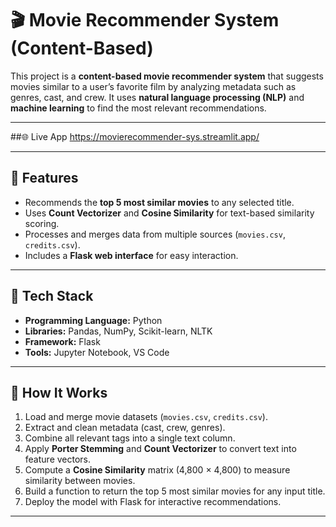 # 🎬 Movie Recommender System (Content-Based)

This project is a **content-based movie recommender system** that suggests movies similar to a user’s favorite film by analyzing metadata such as genres, cast, and crew. It uses **natural language processing (NLP)** and **machine learning** to find the most relevant recommendations.

---

##🌐 Live App
https://movierecommender-sys.streamlit.app/

---

## 🚀 Features
- Recommends the **top 5 most similar movies** to any selected title.
- Uses **Count Vectorizer** and **Cosine Similarity** for text-based similarity scoring.
- Processes and merges data from multiple sources (`movies.csv`, `credits.csv`).
- Includes a **Flask web interface** for easy interaction.

---

## 🧠 Tech Stack
- **Programming Language:** Python
- **Libraries:** Pandas, NumPy, Scikit-learn, NLTK
- **Framework:** Flask
- **Tools:** Jupyter Notebook, VS Code

---

## 🧩 How It Works
1. Load and merge movie datasets (`movies.csv`, `credits.csv`).
2. Extract and clean metadata (cast, crew, genres).
3. Combine all relevant tags into a single text column.
4. Apply **Porter Stemming** and **Count Vectorizer** to convert text into feature vectors.
5. Compute a **Cosine Similarity** matrix (4,800 × 4,800) to measure similarity between movies.
6. Build a function to return the top 5 most similar movies for any input title.
7. Deploy the model with Flask for interactive recommendations.

---
